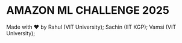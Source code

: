 # AMAZON ML CHALLENGE 2025 



Made with ❤️ by Rahul (VIT University); Sachin (IIT KGP); Vamsi (VIT University);

